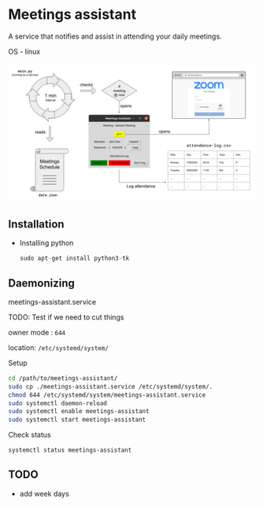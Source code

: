 # Meetings assistant

A service that notifies and assist in attending your daily meetings.

OS - linux

![Overview](images/overview.svg)

## Installation

- Installing python

  ```py
  sudo apt-get install python3-tk
  ```

## Daemonizing

meetings-assistant.service

TODO: Test if we need to cut things

owner mode : `644`

location: `/etc/systemd/system/`

Setup

```bash
cd /path/to/meetings-assistant/
sudo cp ./meetings-assistant.service /etc/systemd/system/.
chmod 644 /etc/systemd/system/meetings-assistant.service
sudo systemctl daemon-reload
sudo systemctl enable meetings-assistant
sudo systemctl start meetings-assistant
```

Check status

```bash
systemctl status meetings-assistant
```

## TODO

- add week days
